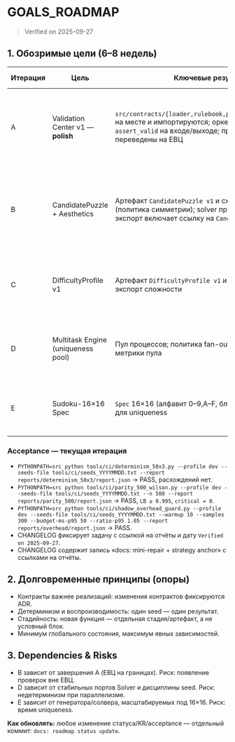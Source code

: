 # GOALS_ROADMAP

> Verified on 2025-09-27

## 1. Обозримые цели (6–8 недель)

| Итерация | Цель | Ключевые результаты (KR) | Acceptance (проверка) | Статус |
| --- | --- | --- | --- | --- |
| A | Validation Center v1 — **polish** | `src/contracts/{loader,rulebook,profiles,errors,validator}.py` на месте и импортируются; оркестратор вызывает `assert_valid` на входе/выходе; профили `dev/ci/prod`; скрипты переведены на ЕВЦ | `check_contracts.py` зелёный в `dev` и падает на WARN в `ci`; `smoke_determinism.py` зелёный; grep показывает вызовы `assert_valid` на всех границах | ☑ Done |
| B | CandidatePuzzle + Aesthetics | Артефакт `CandidatePuzzle v1` и схема; стадия `carve.clues` (политика симметрии); solver принимает `CandidatePuzzle`; экспорт включает ссылку на `CandidatePuzzle` | Валидация `CandidatePuzzle` проходит; Aesthetics-проверки фильтруют несимметричные; пайплайн G→S→P использует `CandidatePuzzle` | ☐ Planned |
| C | DifficultyProfile v1 | Артефакт `DifficultyProfile v1` и схема; базовый скоринг; экспорт сложности | Валидация `DifficultyProfile`; экспорт PDF включает оценку; солвер умеет выдавать данные для скоринга | ☐ Planned |
| D | Multitask Engine (uniqueness pool) | Пул процессов; политика fan-out/backpressure; тайм-ауты; метрики пула | Uniqueness выполняется через пул; стабильный результат; ускорение p95 ≥ X% на локальной машине | ☐ Planned |
| E | Sudoku-16×16 Spec | `Spec` 16×16 (алфавит 0–9,A–F, блок 4×4); E2E прогон; SLA p95 для uniqueness | Пайплайн 16×16 проходит end-to-end; фиксированные артефакты в `artifacts/`; SLA задокументирован | ☐ Planned |

### Acceptance — текущая итерация

- `PYTHONPATH=src python tools/ci/determinism_50x3.py --profile dev --seeds-file tools/ci/seeds_YYYYMMDD.txt --report reports/determinism_50x3/report.json` → PASS, расхождений нет.
- `PYTHONPATH=src python tools/ci/parity_500_wilson.py --profile dev --seeds-file tools/ci/seeds_YYYYMMDD.txt --n 500 --report reports/parity_500/report.json` → PASS, `LB ≥ 0.995`, `critical = 0`.
- `PYTHONPATH=src python tools/ci/shadow_overhead_guard.py --profile dev --seeds-file tools/ci/seeds_YYYYMMDD.txt --warmup 10 --samples 300 --budget-ms-p95 50 --ratio-p95 1.05 --report reports/overhead/report.json` → PASS.
- CHANGELOG фиксирует задачу с ссылкой на отчёты и дату `Verified on 2025-09-27`.
- CHANGELOG содержит запись «docs: mini-repair + strategy anchor» с ссылками на отчёты.

## 2. Долговременные принципы (опоры)
- Контракты важнее реализаций: изменения контрактов фиксируются ADR.
- Детерминизм и воспроизводимость: один seed — один результат.
- Стадийность: новая функция — отдельная стадия/артефакт, а не условный блок.
- Минимум глобального состояния, максимум явных зависимостей.

## 3. Dependencies & Risks
- B зависит от завершения A (ЕВЦ на границах). Риск: появление проверок вне ЕВЦ.
- D зависит от стабильных портов Solver и дисциплины seed. Риск: недетерминизм при параллелизме.
- E зависит от генератора/солвера, масштабируемых под 16×16. Риск: время uniqueness.

**Как обновлять:** любое изменение статуса/KR/acceptance — отдельный коммит: `docs: roadmap status update`.
